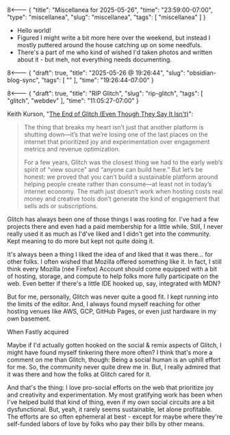 8<--- { "title": "Miscellanea for 2025-05-26", "time": "23:59:00-07:00", "type": "miscellanea", "slug": "miscellanea", "tags": [ "miscellanea" ] }

- Hello world!
- Figured I might write a bit more here over the weekend, but instead I mostly puttered around the house catching up on some needfuls.
- There's a part of me who kind of wished I'd taken photos and written about it - but meh, not everything needs documenting.

8<--- { "draft": true, "title": "2025-05-26 @ 19:26:44", "slug": "obsidian-blog-sync", "tags": [ "" ], "time": "19:26:44-07:00" }



8<--- { "draft": true, "title": "RIP Glitch", "slug": "rip-glitch", "tags": [ "glitch", "webdev" ], "time": "11:05:27-07:00" }

Keith Kurson, "[The End of Glitch (Even Though They Say It Isn't)](https://blog.keith.is/blog/the-end-of-glitch-even-though-they-say-it-isnt/)":

> The thing that breaks my heart isn’t just that another platform is shutting down—it’s that we’re losing one of the last places on the internet that prioritized joy and experimentation over engagement metrics and revenue optimization.
> 
> For a few years, Glitch was the closest thing we had to the early web’s spirit of “view source” and “anyone can build here.” But let’s be honest: we proved that you can’t build a sustainable platform around helping people create rather than consume—at least not in today’s internet economy. The math just doesn’t work when hosting costs real money and creative tools don’t generate the kind of engagement that sells ads or subscriptions.

Glitch has always been one of those things I was rooting for. I've had a few projects there and even had a paid membership for a little while. Still, I never really used it as much as I'd've liked and I didn't get into the community. Kept meaning to do more but kept not quite doing it.

It's always been a thing I liked the idea of and liked that it was there... for other folks. I often wished that Mozilla offered something like it. In fact, I still think every Mozilla (née Firefox) Account should come equipped with a bit of hosting, storage, and compute to help folks more fully participate on the web. Even better if there's a little IDE hooked up, say, integrated with MDN?

But for me, personally, Glitch was never quite a good fit. I kept running into the limits of the editor. And, I always found myself reaching for other hosting venues like AWS, GCP, GitHub Pages, or even just hardware in my own basement.

When Fastly acquired 

Maybe if I'd actually gotten hooked on the social & remix aspects of Glitch, I might have found myself tinkering there more often? I think that's more a comment on me than Glitch, though: Being a social human is an uphill effort for me. So, the community never quite drew me in. But, I really admired that it was there and how the folks at Glitch cared for it.

And that's the thing: I love pro-social efforts on the web that prioritize joy and creativity and experimentation. My most gratifying work has been when I've helped build that kind of thing, even if my own social circuits are a bit dysfunctional. But, yeah, it rarely seems sustainable, let alone profitable. The efforts are so often ephemeral at best - except for maybe where they're self-funded labors of love by folks who pay their bills by other means.

